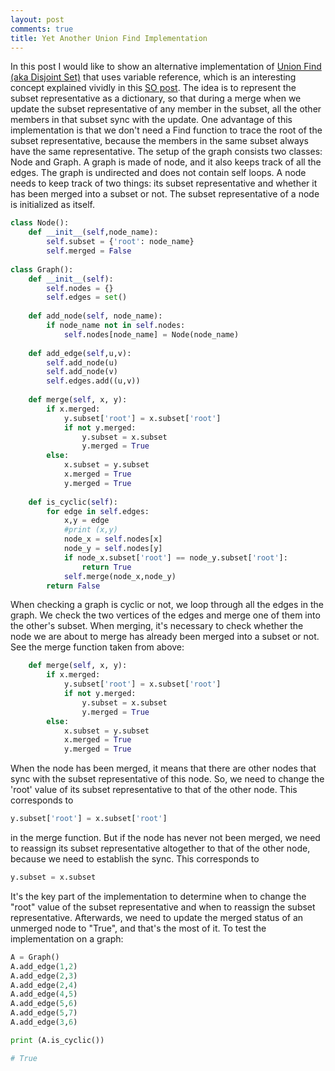 ```yaml
---
layout: post
comments: true
title: Yet Another Union Find Implementation
---
```


In this post I would like to show an alternative implementation of [Union Find (aka Disjoint Set)](https://en.wikipedia.org/wiki/Disjoint-set_data_structure) that uses variable reference, which is an interesting concept explained vividly in this [SO post](https://stackoverflow.com/questions/986006/how-do-i-pass-a-variable-by-reference). The idea is to represent the subset representative as a dictionary, so that during a merge when we update the subset representative of any member in the subset, all the other members in that subset sync with the update. One advantage of this implementation is that we don't need a Find function to trace the root of the subset representative, because the members in the same subset always have the same representative. The setup of the graph consists two classes: Node and Graph. A graph is made of node, and it also keeps track of all the edges. The graph is undirected and does not contain self loops. A node needs to keep track of two things: its subset representative and whether it has been merged into a subset or not. The subset representative of a node is initialized as itself. 

```python
class Node():
    def __init__(self,node_name):
        self.subset = {'root': node_name}
        self.merged = False
        
class Graph():
    def __init__(self):
        self.nodes = {}
        self.edges = set()
    
    def add_node(self, node_name):
        if node_name not in self.nodes:
            self.nodes[node_name] = Node(node_name)
            
    def add_edge(self,u,v):
        self.add_node(u)
        self.add_node(v)
        self.edges.add((u,v))
            
    def merge(self, x, y):
        if x.merged:
            y.subset['root'] = x.subset['root']
            if not y.merged:
                y.subset = x.subset
                y.merged = True
        else:
            x.subset = y.subset
            x.merged = True
            y.merged = True
            
    def is_cyclic(self):
        for edge in self.edges:
            x,y = edge
            #print (x,y)
            node_x = self.nodes[x]
            node_y = self.nodes[y]
            if node_x.subset['root'] == node_y.subset['root']:
                return True
            self.merge(node_x,node_y)
        return False
```

When checking a graph is cyclic or not, we loop through all the edges in the graph. We check the two vertices of the edges and merge one of them into the other's subset. When merging, it's necessary to check whether the node we are about to merge has already been merged into a subset or not. See the merge function taken from above:
```python
    def merge(self, x, y):
        if x.merged:
            y.subset['root'] = x.subset['root']
            if not y.merged:
                y.subset = x.subset
                y.merged = True
        else:
            x.subset = y.subset
            x.merged = True
            y.merged = True
```

When the node has been merged, it means that there are other nodes that sync with the subset representative of this node. So, we need to change the 'root' value of its subset representative to that of the other node. This corresponds to 
```python
y.subset['root'] = x.subset['root']
```
in the merge function. But if the node has never not been merged, we need to reassign its subset representative altogether to that of the other node, because we need to establish the sync. This corresponds to 
```python
y.subset = x.subset
```
It's the key part of the implementation to determine when to change the "root" value of the subset representative and when to reassign the subset representative. Afterwards, we need to update the merged status of an unmerged node to "True", and that's the most of it. To test the implementation on a graph:
```python
A = Graph()
A.add_edge(1,2)
A.add_edge(2,3) 
A.add_edge(2,4)
A.add_edge(4,5)
A.add_edge(5,6) 
A.add_edge(5,7)
A.add_edge(3,6)

print (A.is_cyclic())

# True
```
